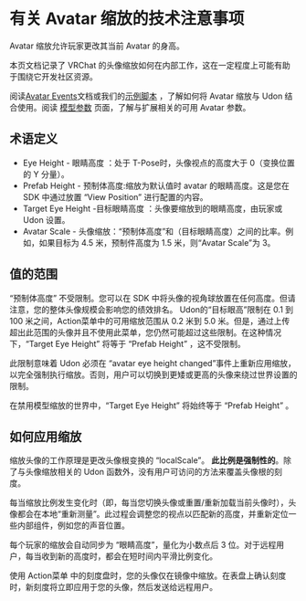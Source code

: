 # 有关 Avatar 缩放的技术注意事项
Avatar 缩放允许玩家更改其当前 Avatar 的身高。

本页文档记录了 VRChat 的头像缩放如何在内部工作，这在一定程度上可能有助于围绕它开发社区资源。

阅读[Avatar Events](https://creators.vrchat.com/worlds/udon/players/player-avatar-scaling)文档或我们的[示例脚本](https://creators.vrchat.com/worlds/examples/udon-example-scene/avatar-scaling-settings) ，了解如何将 Avatar 缩放与 Udon 结合使用。阅读 [模型参数](https://creators.vrchat.com/avatars/animator-parameters) 页面，了解与扩展相关的可用 Avatar 参数。

## 术语定义
- Eye Height - 眼睛高度 ：处于 T-Pose时，头像视点的高度大于 0（变换位置的 Y 分量）。
- Prefab Height - 预制体高度:缩放为默认值时 avatar 的眼睛高度。这是您在 SDK 中通过放置 “View Position” 进行配置的内容。
- Target Eye Height -目标眼睛高度 ：头像要缩放到的眼睛高度，由玩家或 Udon 设置。
- Avatar Scale - 头像缩放：“预制体高度”和（目标眼睛高度）之间的比率。例如，如果目标为 4.5 米，预制件高度为 1.5 米，则“Avatar Scale”为 3。

## 值的范围

“预制体高度” 不受限制。您可以在 SDK 中将头像的视角球放置在任何高度。但请注意，您的整体头像规模会影响您的绩效排名。
Udon的“目标眼高”限制在 0.1 到 100 米之间，Action菜单中的可用缩放范围从 0.2 米到 5.0 米。但是，通过上传超出此范围的头像并且不使用此菜单，您仍然可能超过这些限制。在这种情况下，“Target Eye Height” 将等于 “Prefab Height” ，这不受限制。

此限制意味着 Udon 必须在 “avatar eye height changed”事件上重新应用缩放，以完全强制执行缩放。否则，用户可以切换到更矮或更高的头像来绕过世界设置的限制。

在禁用模型缩放的世界中，“Target Eye Height” 将始终等于 “Prefab Height” 。

## 如何应用缩放
缩放头像的工作原理是更改头像根变换的 “localScale”。 **此比例是强制性的**。除了与头像缩放相关的 Udon 函数外，没有用户可访问的方法来覆盖头像根的刻度。

每当缩放比例发生变化时（即，每当您切换头像或重置/重新加载当前头像时），头像都会在本地“重新测量”。此过程会调整您的视点以匹配新的高度，并重新定位一些内部组件，例如您的声音位置。

每个玩家的缩放会自动同步为 “眼睛高度”，量化为小数点后 3 位。对于远程用户，每当收到新的高度时，都会在短时间内平滑比例变化。

使用 Action菜单 中的刻度盘时，您的头像仅在镜像中缩放。在表盘上确认刻度时，新刻度将立即应用于您的头像，然后发送给远程用户。